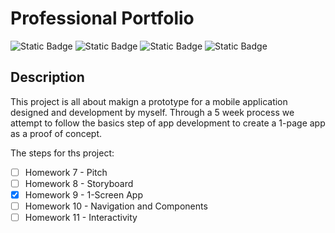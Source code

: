 # Professional Portfolio
![Static Badge](https://img.shields.io/badge/build-failing-red) ![Static Badge](https://img.shields.io/badge/AI-NO-blue)
![Static Badge](https://img.shields.io/badge/contributors-myself-orange) ![Static Badge](https://img.shields.io/badge/elapsed-1hr-white)

## Description

This project is all about makign a prototype for a mobile application designed and development by myself. Through a 5 week process we attempt to follow the basics step of app development to create a 1-page app as a proof of concept.

The steps for ths project:

- [ ] Homework 7 - Pitch
- [ ] Homework 8 - Storyboard
- [X] Homework 9 - 1-Screen App
- [ ] Homework 10 - Navigation and Components
- [ ] Homework 11 - Interactivity
